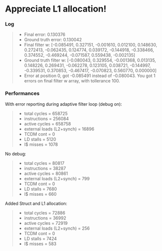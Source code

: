 # Appreciate L1 allocation!

### Log
> - Final error: 0.130376
> - Ground truth error: 0.130042
> - Final filter w: [-0.085491, 0.327151, -0.001610, 0.012100, 0.148630, 0.272413, -0.062435, 0.124774, 0.039172, -0.144918, -0.338466, 0.374552, -0.469244, -0.071587, 0.559438, -0.002135]
> - Ground truth filter w: [-0.080043, 0.329554, -0.001368, 0.013135, 0.148226, 0.269431, -0.062278, 0.123105, 0.038721, -0.144997, -0.339531, 0.370853, -0.467417, -0.070823, 0.560770, 0.000000]
> - Error at position 0, got -0.085491 instead of -0.080043. You got 1 errors on final filter w array, with tollerance 100.

### Performances

With error reporting during adaptive filter loop (debug on):

> - total cycles = 658725
> - instructions = 256084
> - active cycles = 658758
> - external loads (L2+synch) = 16896
> - TCDM cont = 0
> - LD stalls = 5120
> - I$ misses = 1078

No debug:

> - total cycles = 80817
> - instructions = 38287
> - active cycles = 80861
> - external loads (L2+synch) = 799
> - TCDM cont = 0
> - LD stalls = 7680
> - I$ misses = 660

Added Struct and L1 allocation:

> - total cycles = 72886
> - instructions = 36992
> - active cycles = 72919
> - external loads (L2+synch) = 256
> - TCDM cont = 0
> - LD stalls = 7424
> - I$ misses = 583